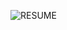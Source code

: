 ![RESUME](https://user-images.githubusercontent.com/30195666/99911324-8ee90400-2d19-11eb-89e5-ee1a58628111.png)
